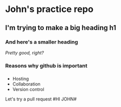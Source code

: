 # John's practice repo

## I'm trying to make a big heading h1

### And here's a smaller heading

*Pretty good, right?*

### Reasons why github is important 
###
* Hosting
* Collaboration
* Version control

Let's try a pull request
#HI JOHN#
